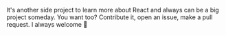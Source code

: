 It's another side project to learn more about React and always can be a big project someday. You want too? Contribute it, open an issue, make a pull request. I always welcome 💜 
